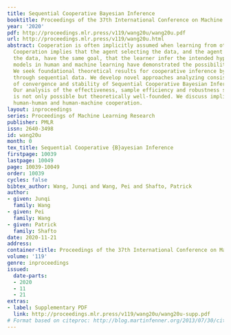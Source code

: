 ```yaml
---
title: Sequential Cooperative Bayesian Inference
booktitle: Proceedings of the 37th International Conference on Machine Learning
year: '2020'
pdf: http://proceedings.mlr.press/v119/wang20u/wang20u.pdf
url: http://proceedings.mlr.press/v119/wang20u.html
abstract: Cooperation is often implicitly assumed when learning from other agents.
  Cooperation implies that the agent selecting the data, and the agent learning from
  the data, have the same goal, that the learner infer the intended hypothesis. Recent
  models in human and machine learning have demonstrated the possibility of cooperation.
  We seek foundational theoretical results for cooperative inference by Bayesian agents
  through sequential data. We develop novel approaches analyzing consistency, rate
  of convergence and stability of Sequential Cooperative Bayesian Inference (SCBI).
  Our analysis of the effectiveness, sample efficiency and robustness show that cooperation
  is not only possible but theoretically well-founded. We discuss implications for
  human-human and human-machine cooperation.
layout: inproceedings
series: Proceedings of Machine Learning Research
publisher: PMLR
issn: 2640-3498
id: wang20u
month: 0
tex_title: Sequential Cooperative {B}ayesian Inference
firstpage: 10039
lastpage: 10049
page: 10039-10049
order: 10039
cycles: false
bibtex_author: Wang, Junqi and Wang, Pei and Shafto, Patrick
author:
- given: Junqi
  family: Wang
- given: Pei
  family: Wang
- given: Patrick
  family: Shafto
date: 2020-11-21
address: 
container-title: Proceedings of the 37th International Conference on Machine Learning
volume: '119'
genre: inproceedings
issued:
  date-parts:
  - 2020
  - 11
  - 21
extras:
- label: Supplementary PDF
  link: http://proceedings.mlr.press/v119/wang20u/wang20u-supp.pdf
# Format based on citeproc: http://blog.martinfenner.org/2013/07/30/citeproc-yaml-for-bibliographies/
---
```

